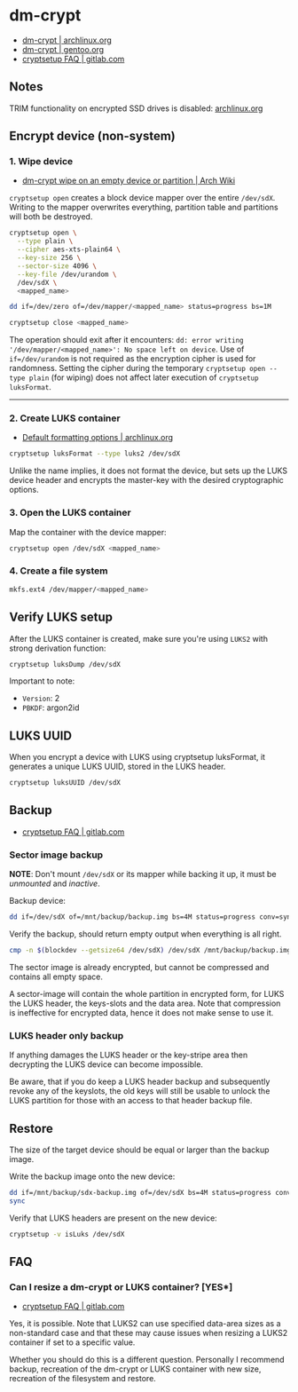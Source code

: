 # dm-crypt

- [dm-crypt | archlinux.org](https://wiki.archlinux.org/title/Dm-crypt)
- [dm-crypt | gentoo.org](https://wiki.gentoo.org/wiki/Dm-crypt)
- [cryptsetup FAQ | gitlab.com](https://gitlab.com/cryptsetup/cryptsetup/-/wikis/FrequentlyAskedQuestions)

## Notes

TRIM functionality on encrypted SSD drives is disabled: [archlinux.org](https://wiki.archlinux.org/title/Dm-crypt/Specialties#Discard/TRIM_support_for_solid_state_drives_(SSD))

## Encrypt device (non-system)

### 1. Wipe device

- [dm-crypt wipe on an empty device or partition | Arch Wiki](https://wiki.archlinux.org/title/Dm-crypt/Drive_preparation#dm-crypt_wipe_on_an_empty_device_or_partition)

`cryptsetup open` creates a block device mapper over the entire `/dev/sdX`. Writing to the mapper overwrites everything, partition table and partitions will both be destroyed.

```bash
cryptsetup open \
  --type plain \
  --cipher aes-xts-plain64 \
  --key-size 256 \
  --sector-size 4096 \
  --key-file /dev/urandom \
  /dev/sdX \
  <mapped_name>

dd if=/dev/zero of=/dev/mapper/<mapped_name> status=progress bs=1M

cryptsetup close <mapped_name>
```


The operation should exit after it encounters: `dd: error writing '/dev/mapper/<mapped_name>': No space left on device`.
Use of `if=/dev/urandom` is not required as the encryption cipher is used for randomness.
Setting the cipher during the temporary `cryptsetup open --type plain` (for wiping) does not affect later execution of `cryptsetup luksFormat`.

---

### 2. Create LUKS container

- [Default formatting options | archlinux.org](https://wiki.archlinux.org/index.php/dm-crypt/Device_encryption#Encryption_options_with_dm-crypt)

```bash
cryptsetup luksFormat --type luks2 /dev/sdX
```

Unlike the name implies, it does not format the device, but sets up the LUKS device header and encrypts the master-key
with the desired cryptographic options.

### 3. Open the LUKS container

Map the container with the device mapper:

```bash
cryptsetup open /dev/sdX <mapped_name>
```

### 4. Create a file system

```bash
mkfs.ext4 /dev/mapper/<mapped_name>
```

## Verify LUKS setup


After the LUKS container is created, make sure you're using `LUKS2` with strong derivation function:

```bash
cryptsetup luksDump /dev/sdX
```

Important to note:
- `Version`: 2
- `PBKDF`: argon2id

## LUKS UUID

When you encrypt a device with LUKS using cryptsetup luksFormat, it generates a unique LUKS UUID, stored in the LUKS header.

```bash
cryptsetup luksUUID /dev/sdX
```

## Backup

- [cryptsetup FAQ | gitlab.com](https://gitlab.com/cryptsetup/cryptsetup/wikis/FrequentlyAskedQuestions#6-backup-and-data-recovery)

### Sector image backup

**NOTE**: Don't mount `/dev/sdX` or its mapper while backing it up, it must be *unmounted* and *inactive*.

Backup device:

```bash
dd if=/dev/sdX of=/mnt/backup/backup.img bs=4M status=progress conv=sync,noerror
```

Verify the backup, should return empty output when everything is all right.

```bash
cmp -n $(blockdev --getsize64 /dev/sdX) /dev/sdX /mnt/backup/backup.img
```

The sector image is already encrypted, but cannot be compressed and contains all empty space.

A sector-image will contain the whole partition in encrypted form, for LUKS the LUKS header, the keys-slots and the data area.
Note that compression is ineffective for encrypted data, hence it does not make sense to use it.

### LUKS header only backup

If anything damages the LUKS header or the key-stripe area then decrypting the LUKS device can become impossible.

Be aware, that if you do keep a LUKS header backup and subsequently revoke any of the keyslots, the old keys will still be usable to unlock the LUKS partition for those with an access to that header backup file.

## Restore

The size of the target device should be equal or larger than the backup image.

Write the backup image onto the new device:

```bash
dd if=/mnt/backup/sdx-backup.img of=/dev/sdX bs=4M status=progress conv=sync,noerror
sync
```

Verify that LUKS headers are present on the new device:

```bash
cryptsetup -v isLuks /dev/sdX
```

## FAQ

### Can I resize a dm-crypt or LUKS container? [YES*]

- [cryptsetup FAQ | gitlab.com](https://gitlab.com/cryptsetup/cryptsetup/-/wikis/FrequentlyAskedQuestions#2-setup)

Yes, it is possible. Note that LUKS2 can use specified data-area sizes as a non-standard case and that these
may cause issues when resizing a LUKS2 container if set to a specific value.

Whether you should do this is a different question.
Personally I recommend backup, recreation of the dm-crypt or LUKS container with new size, recreation of the filesystem and restore.
